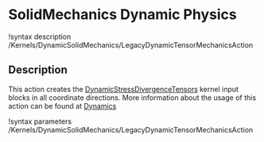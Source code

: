 # SolidMechanics Dynamic Physics

!syntax description /Kernels/DynamicSolidMechanics/LegacyDynamicTensorMechanicsAction

## Description

This action creates the [DynamicStressDivergenceTensors](/DynamicStressDivergenceTensors.md) kernel input blocks in all coordinate directions. More information about the usage of this action can be found at [Dynamics](/Dynamics.md)

!syntax parameters /Kernels/DynamicSolidMechanics/LegacyDynamicTensorMechanicsAction
